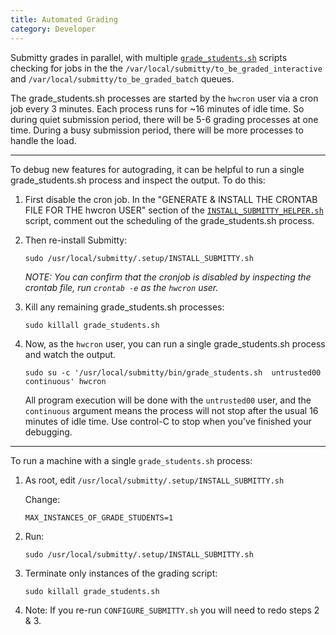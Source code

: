 ```yaml
---
title: Automated Grading
category: Developer
---
```


Submitty grades in parallel, with multiple
[`grade_students.sh`](https://github.com/Submitty/Submitty/blob/master/bin/grade_students.sh)
scripts checking for jobs in the the
`/var/local/submitty/to_be_graded_interactive` and
`/var/local/submitty/to_be_graded_batch` queues.  

The grade_students.sh processes are started by the `hwcron` user via a
cron job every 3 minutes.  Each process runs for ~16 minutes of idle
time.  So during quiet submission period, there will be 5-6 grading
processes at one time.  During a busy submission period, there will be
more processes to handle the load.

---

To debug new features for autograding, it can be helpful to run a
single grade_students.sh process and inspect the output.  To do this:


1. First disable the cron job.  In the "GENERATE & INSTALL THE CRONTAB
   FILE FOR THE hwcron USER" section of the 
   [`INSTALL_SUBMITTY_HELPER.sh`](https://github.com/Submitty/Submitty/blob/master/.setup/INSTALL_SUBMITTY_HELPER.sh)
   script, comment out the scheduling of the grade_students.sh process.

   

2. Then re-install Submitty:

   ```
   sudo /usr/local/submitty/.setup/INSTALL_SUBMITTY.sh
   ```

   _NOTE: You can confirm that the cronjob is disabled by inspecting
   the crontab file, run `crontab -e` as the `hwcron` user._



3. Kill any remaining grade_students.sh processes:

   ```
   sudo killall grade_students.sh
   ```



4. Now, as the `hwcron` user, you can run a single grade_students.sh
   process and watch the output.  

   ```
   sudo su -c '/usr/local/submitty/bin/grade_students.sh  untrusted00  continuous' hwcron
   ```

   All program execution will be done with the `untrusted00` user, and
   the `continuous` argument means the process will not stop after the
   usual 16 minutes of idle time.  Use control-C to stop when you've
   finished your debugging.

---

To run a machine with a single `grade_students.sh` process:

1. As root, edit `/usr/local/submitty/.setup/INSTALL_SUBMITTY.sh`

   Change:

   ```
   MAX_INSTANCES_OF_GRADE_STUDENTS=1
   ```


2. Run:

   ```
   sudo /usr/local/submitty/.setup/INSTALL_SUBMITTY.sh
   ```
   

3. Terminate only instances of the grading script:

   ```
   sudo killall grade_students.sh
   ```


4. Note:  If you re-run `CONFIGURE_SUBMITTY.sh` you will need to redo steps 2 & 3.
